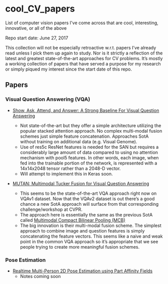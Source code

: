 # cool_CV_papers
List of computer vision papers I've come across that are cool, interesting, innovative, or all of the above

Repo start date: June 27, 2017

This collection will not be especially retroactive w.r.t. papers I’ve already read unless I pick them up again to study. Nor is it strictly a reflection of the latest and greatest state-of-the-art approaches for CV problems. It’s mostly a working collection of papers that have served a purpose for my research or simply piqued my interest since the start date of this repo.

## Papers

### Visual Question Answering (VQA)
* [Show, Ask, Attend, and Answer: A Strong Baseline For Visual Question Answering](https://arxiv.org/abs/1704.03162)
  * Not state-of-the-art but they offer a simple architecture utilizing the popular stacked attention approach. No complex multi-modal fusion schemes just simple feature concatenation. Approaches SotA without training on additional data (e.g. Visual Genome).
  * Use of res5c ResNet features is needed for the SAN but requires a considerably large amount of data compared to using no attention mechanism with pool5 features. In other words, each image, when fed into the trainable portion of the network, is represented with a 14x14x2048 tensor rather than a 2048-D vector.
  * Will attempt to implement this in Keras soon.

* [MUTAN: Multimodal Tucker Fusion for Visual Question Answering](https://arxiv.org/abs/1705.06676)
  * This seems to be the state-of-the-art VQA approach right now on VQAv1 dataset. Now that the VQAv2 dataset is out there’s a good chance a new SotA approach will surface from that corresponding challenge/workshop at CVPR.
  * The approach here is essentially the same as the previous SotA called [Multimodal Compact Bilinear Pooling (MCB)](https://arxiv.org/abs/1606.01847)
  * The big innovation is their multi-modal fusion scheme. The simplest approach to combine image and question features is simply concatenating the feature vectors. This seems like a naive and weak point in the common VQA approach so it’s appropriate that we see people trying to create more meaningful fusion schemes.

### Pose Estimation
* [Realtime Multi-Person 2D Pose Estimation using Part Affinity Fields](https://arxiv.org/abs/1611.08050)
  * Notes coming soon